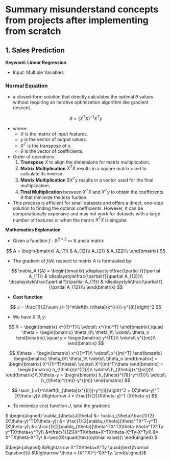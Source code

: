 # Summary misunderstand concepts from projects after implementing from scratch

## 1. Sales Prediction

**Keyword: Linear Regression**

- Input: Multiple Variables
### Normal Equation
- a closed-form solution that directly calculates the optimal $\theta$ values without requiring an iterative optimization algorithm like gradient descent.

$$
\theta = (X^T X)^{-1} X^T y
$$
- where:
  - $X$ is the matrix of input features.
  - $y$ is the vector of output values.
  - $X^T$ is the transpose of $x$.
  - $\theta$ is the vector of coefficients.
- Order of operations:
  1. **Transpose** $X$ to align the dimensions for matrix multiplication.
  2. **Matrix Multiplication** $X^T X$ results in a square matrix used to calculate its inverse.
  3. **Matrix Multiplication** $$X^T y$ results in a vector used for the final multiplication.
  4. **Final Multiplication** between $X^T X$ and $X^T y$ to obtain the coefficients $\theta$ that minimize the loss fuction.
- This process is efficient for small datasets and offers a direct, one-step solution to finding the optimal coefficients. However, it can be computationally expensive and may not work for datasets with a large number of features or when the matrix $X^T X$ is singular.

**Mathematics Explanation**
- Given a function $f: \mathbb{R}^{2\times 2} \mapsto \mathbb{R}$ and a matrix
    
$$
A = \begin{bmatrix}
A_{11} & A_{12}\\
A_{21} & A_{22}\\
\end{bmatrix}
$$

- The gradient of $f(A)$ respect to matrix $A$ is formulated by:    

$$
\nabla_A f(A) = 
\begin{bmatrix}
\displaystyle\frac{\partial f}{\partial A_{11}} & \displaystyle\frac{\partial f}{\partial A_{12}}\\
\displaystyle\frac{\partial f}{\partial A_{11}} & \displaystyle\frac{\partial f}{\partial A_{12}}\\
\end{bmatrix}
$$

- **Cost function**

$$
J = \frac{1}{2}\sum_{i=1}^m\left(h_{\theta}(x^{(i)})-y^{(i)}\right)^2
$$
- We have $X, \theta, y$:

$$
X = \begin{bmatrix}
x^{(1)^T}\\
\vdots\\
x^{(m)^T}
\end{bmatrix},\quad \theta =
\begin{bmatrix}
\theta_0\\
\theta_1\\
\vdots\\
\theta_n
\end{bmatrix},\quad y = 
\begin{bmatrix}
y^{(1)}\\
\vdots\\
y^{(m)}\\
\end{bmatrix}
$$

$$
X\theta = \begin{bmatrix}
x^{(1)^T}\\
\vdots\\
x^{(m)^T}
\end{bmatrix} \begin{bmatrix}
\theta_0\\
\theta_1\\
\vdots\\
\theta_n
\end{bmatrix}
= \begin{bmatrix}
X^{(1)^T}\theta\\
\vdots\\
X^{(m)^T}\theta
\end{bmatrix} = \begin{bmatrix}
h_{\theta}(x^{(1)})\\
\vdots\\
h_{\theta}(x^{(m)})\\
\end{bmatrix}\\
X\theta-y = \begin{bmatrix}
h_{\theta}^{(1)}-y^{(1)}\\
\vdots\\
h_{\theta}^{(m)}-y^{(m)}
\end{bmatrix}
$$

$$
\sum_{i=1}^m\left(h_{\theta}(x^{(i)})-y^{(i)}\right)^2 = (X\theta-y)^T (X\theta-y)\\
\Rightarrow J = \frac{1}{2}(X\theta-y)^T (X\theta-y)
$$

- To minimize cost function $J$, take the gradient:

$
\begin{aligned}
\nabla_{\theta}J(\theta) &= \nabla_{\theta}\frac{1}{2}(X\theta-y)^T(X\theta-y)\\
&= \frac{1}{2}\nabla_{\theta}(\theta^TX^T-y^T)(X\theta-y)\\
&= \frac{1}{2}\nabla_{\theta}[\theta^TX^TX\theta-\theta^TX^Ty-y^TX\theta+y^Ty]\\
&=\frac{1}{2}[X^TX\theta+X^TX\theta-X^Ty-X^Ty]\\
&= X^TX\theta-X^Ty\\
&=\vec{0}\quad(\text{optmial value})\\
\end{aligned}
$

$\begin{aligned}
&\Rightarrow X^TX\theta=X^Ty \quad(\text{Normal Equation})\\
&\Rightarrow \theta = (X^TX)^{-1}X^Ty.
\end{aligned}$
